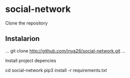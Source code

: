 # social-network
Clone the repository
## Instalarion
... 
git clone http://github.com/jnya26/social-network.git
...

Install project depencies

cd social-network
pip3 install -r requirements.txt